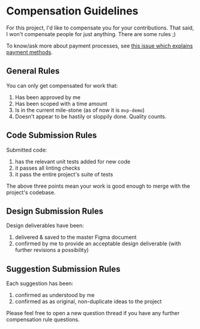 # Compensation Guidelines

For this project, I'd like to compensate you for your contributions. That said, I won't compensate people for just anything. There are some rules ;)

To know/ask more about payment processes, see [this issue which explains payment methods](https://github.com/avidrucker/autofocus-exp/issues/173).

## General Rules
You can only get compensated for work that:

1. Has been approved by me
2. Has been scoped with a time amount
3. Is in the current mile-stone (as of now it is `mvp-demo`)
4. Doesn't appear to be hastily or sloppily done. Quality counts.

## Code Submission Rules
Submitted code:

1. has the relevant unit tests added for new code
2. it passes all linting checks
3. it pass the entire project's suite of tests

The above three points mean your work is good enough to merge with the project's codebase.

## Design Submission Rules
Design deliverables have been:  

1. delivered & saved to the master Figma document  
2. confirmed by me to provide an acceptable design deliverable (with further revisions a possibility)  

## Suggestion Submission Rules
Each suggestion has been:  

1. confirmed as understood by me  
2. confirmed as as original, non-duplicate ideas to the project  

Please feel free to open a new question thread if you have any further compensation rule questions.
